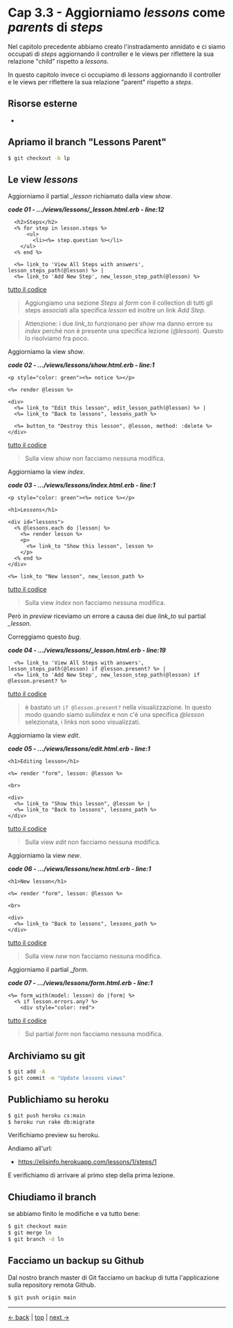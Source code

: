 # <a name="top"></a> Cap 3.3 - Aggiorniamo *lessons* come *parents* di *steps*

Nel capitolo precedente abbiamo creato l'instradamento annidato e ci siamo occupati di *steps* aggiornando il controller e le views per riflettere la sua relazione "child" rispetto a *lessons*.

In questo capitolo invece ci occupiamo di *lessons* aggiornando il controller e le views per riflettere la sua relazione "parent" rispetto a *steps*.

## Risorse esterne

- []() 



## Apriamo il branch "Lessons Parent"

```bash
$ git checkout -b lp
```



## Le view *lessons*

Aggiorniamo il partial *_lesson* richiamato dalla view *show*.

***code 01 - .../views/lessons/_lesson.html.erb - line:12***

```html+erb
  <h2>Steps</h2>
  <% for step in lesson.steps %>
      <ul>
        <li><%= step.question %></li>
    </ul>
  <% end %>

  <%= link_to 'View All Steps with answers', lesson_steps_path(@lesson) %> | 
  <%= link_to 'Add New Step', new_lesson_step_path(@lesson) %>
```

[tutto il codice](https://github.com/flaviobordonidev/leanpubabrandnewcms/blob/master/56-ubuntudream/03-lessons-steps/03_01-views-lessons-_lesson.html.erb)

> Aggiungiamo una sezione *Steps* al *form* con il collection di tutti gli steps associati alla specifica *lesson* ed inoltre un link *Add Step*.

> Attenzione: i due *link_to* funzionano per *show* ma danno errore su *index* perché non è presente una specifica lezione (*@lesson*). Questo lo risolviamo fra poco.


Aggiorniamo la view *show*.

***code 02 - .../views/lessons/show.html.erb - line:1***

```html+erb
<p style="color: green"><%= notice %></p>

<%= render @lesson %>

<div>
  <%= link_to "Edit this lesson", edit_lesson_path(@lesson) %> |
  <%= link_to "Back to lessons", lessons_path %>

  <%= button_to "Destroy this lesson", @lesson, method: :delete %>
</div>
```

[tutto il codice](https://github.com/flaviobordonidev/leanpubabrandnewcms/blob/master/56-ubuntudream/03-lessons-steps/03_02-views-lessons-show.html.erb)

> Sulla view *show* non facciamo nessuna modifica.


Aggiorniamo la view *index*.

***code 03 - .../views/lessons/index.html.erb - line:1***

```html+erb
<p style="color: green"><%= notice %></p>

<h1>Lessons</h1>

<div id="lessons">
  <% @lessons.each do |lesson| %>
    <%= render lesson %>
    <p>
      <%= link_to "Show this lesson", lesson %>
    </p>
  <% end %>
</div>

<%= link_to "New lesson", new_lesson_path %>
```

[tutto il codice](https://github.com/flaviobordonidev/leanpubabrandnewcms/blob/master/56-ubuntudream/03-lessons-steps/03_03-views-lessons-index.html.erb)

> Sulla view *index* non facciamo nessuna modifica.

Però in *preview* riceviamo un errore a causa dei due *link_to* sul partial *_lesson*.

Correggiamo questo *bug*.

***code 04 - .../views/lessons/_lesson.html.erb - line:19***

```html+erb
  <%= link_to 'View All Steps with answers', lesson_steps_path(@lesson) if @lesson.present? %> | 
  <%= link_to 'Add New Step', new_lesson_step_path(@lesson) if @lesson.present? %>
```

[tutto il codice](https://github.com/flaviobordonidev/leanpubabrandnewcms/blob/master/56-ubuntudream/03-lessons-steps/03_04-views-lessons-_lesson.html.erb)


> è bastato un `if @lesson.present?` nella visualizzazione. In questo modo quando siamo sulì*index* e non c'è una specifica *@lesson* selezionata, i links non sono visualizzati.


Aggiorniamo la view *edit*.

***code 05 - .../views/lessons/edit.html.erb - line:1***

```html+erb
<h1>Editing lesson</h1>

<%= render "form", lesson: @lesson %>

<br>

<div>
  <%= link_to "Show this lesson", @lesson %> |
  <%= link_to "Back to lessons", lessons_path %>
</div>
```

[tutto il codice](https://github.com/flaviobordonidev/leanpubabrandnewcms/blob/master/56-ubuntudream/03-lessons-steps/03_05-views-lessons-edit.html.erb)

> Sulla view *edit* non facciamo nessuna modifica.



Aggiorniamo la view *new*.

***code 06 - .../views/lessons/new.html.erb - line:1***

```html+erb
<h1>New lesson</h1>

<%= render "form", lesson: @lesson %>

<br>

<div>
  <%= link_to "Back to lessons", lessons_path %>
</div>
```

[tutto il codice](https://github.com/flaviobordonidev/leanpubabrandnewcms/blob/master/56-ubuntudream/03-lessons-steps/03_06-views-lessons-new.html.erb)

> Sulla view *new* non facciamo nessuna modifica.


Aggiorniamo il partial *_form*.

***code 07 - .../views/lessons/_form_.html.erb - line:1***

```html+erb
<%= form_with(model: lesson) do |form| %>
  <% if lesson.errors.any? %>
    <div style="color: red">
```

[tutto il codice](https://github.com/flaviobordonidev/leanpubabrandnewcms/blob/master/56-ubuntudream/03-lessons-steps/03_07-views-lessons-_form.html.erb)

> Sul partial *_form_* non facciamo nessuna modifica.



## Archiviamo su git

```bash
$ git add -A
$ git commit -m "Update lessons views"
```



## Publichiamo su heroku

```bash
$ git push heroku cs:main
$ heroku run rake db:migrate
```


Verifichiamo preview su heroku.

Andiamo all'url:

* https://elisinfo.herokuapp.com/lessons/1/steps/1

E verifichiamo di arrivare al primo step della prima lezione.




## Chiudiamo il branch

se abbiamo finito le modifiche e va tutto bene:

```bash
$ git checkout main
$ git merge ln
$ git branch -d ln
```



## Facciamo un backup su Github

Dal nostro branch master di Git facciamo un backup di tutta l'applicazione sulla repository remota Github.

```bash
$ git push origin main
```


---

[<- back](https://github.com/flaviobordonidev/leanpubabrandnewcms/blob/master/56-ubuntudream/03-lessons-steps/02_00-nested_routes-it.md)
 | [top](#top) |
[next ->](https://github.com/flaviobordonidev/leanpubabrandnewcms/blob/master/56-ubuntudream/03-lessons-steps/04_00-steps_sequence-it.md)
